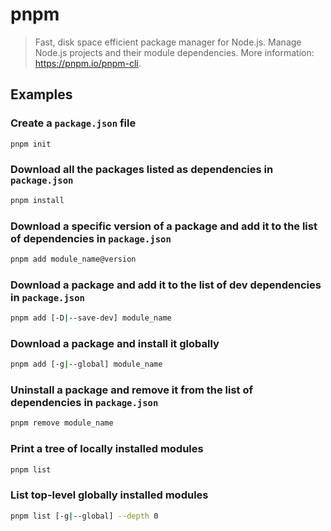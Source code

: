 # pnpm

> Fast, disk space efficient package manager for Node.js. Manage Node.js projects and their module dependencies. More information: <https://pnpm.io/pnpm-cli>.

## Examples

### Create a `package.json` file

```bash
pnpm init
```

### Download all the packages listed as dependencies in `package.json`

```bash
pnpm install
```

### Download a specific version of a package and add it to the list of dependencies in `package.json`

```bash
pnpm add module_name@version
```

### Download a package and add it to the list of dev dependencies in `package.json`

```bash
pnpm add [-D|--save-dev] module_name
```

### Download a package and install it globally

```bash
pnpm add [-g|--global] module_name
```

### Uninstall a package and remove it from the list of dependencies in `package.json`

```bash
pnpm remove module_name
```

### Print a tree of locally installed modules

```bash
pnpm list
```

### List top-level globally installed modules

```bash
pnpm list [-g|--global] --depth 0
```
